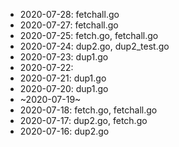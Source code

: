 * 2020-07-28: fetchall.go
* 2020-07-27: fetchall.go
* 2020-07-25: fetch.go, fetchall.go
* 2020-07-24: dup2.go, dup2_test.go
* 2020-07-23: dup1.go
* 2020-07-22:
* 2020-07-21: dup1.go
* 2020-07-20: dup1.go
* ~2020-07-19~
* 2020-07-18: fetch.go, fetchall.go
* 2020-07-17: dup2.go, fetch.go
* 2020-07-16: dup2.go
